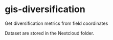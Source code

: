 # gis-diversification
Get diversification metrics from field coordinates

Dataset are stored in the Nextcloud folder.